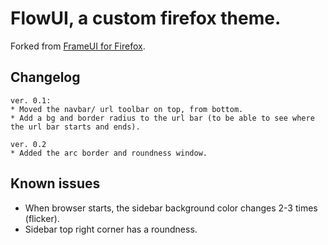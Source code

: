 # FlowUI, a custom firefox theme.

Forked from [FrameUI for Firefox](https://github.com/KiKaraage/FrameUIforFirefox).

## Changelog
```
ver. 0.1:
* Moved the navbar/ url toolbar on top, from bottom.
* Add a bg and border radius to the url bar (to be able to see where the url bar starts and ends).

ver. 0.2
* Added the arc border and roundness window.

```

## Known issues
- When browser starts, the sidebar background color changes 2-3 times (flicker).
- Sidebar top right corner has a roundness.

